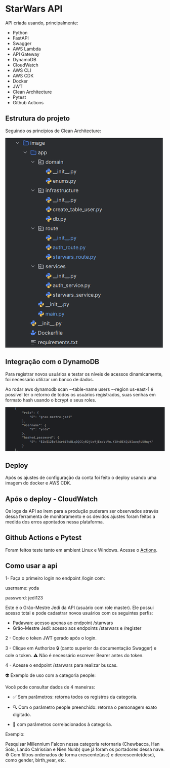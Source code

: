 # StarWars API

API criada usando, principalmente:

- Python
- FastAPI  
- Swagger  
- AWS Lambda  
- API Gateway  
- DynamoDB  
- CloudWatch  
- AWS CLI  
- AWS CDK  
- Docker  
- JWT  
- Clean Architecture
- Pytest
- Github Actions

## Estrutura do projeto 
Seguindo os princípios de Clean Architecture:

<img src="https://github.com/stefanieborges/StarWarsProject/blob/master/githubImg/EstruturaProjeto.png"/>

## Integração com o DynamoDB

Para registrar novos usuários e testar os níveis de acessos dinamicamente, foi necessário utilizar um banco de dados.

Ao rodar aws dynamodb scan --table-name users --region us-east-1 é possível ter o retorno de todos os usuários registrados, suas senhas em formato hash usando o bcrypt e seus roles.

<img src="https://github.com/stefanieborges/StarWarsProject/blob/master/githubImg/SaidaTabelaUsers.png"/>

## Deploy
Após os ajustes de configuração da conta foi feito o deploy usando uma imagem do docker e AWS CDK.

## Após o deploy - CloudWatch

Os logs da API ao irem para a produção puderam ser observados através dessa ferramenta de monitoramento e os devidos ajustes foram feitos a medida dos erros apontados nessa plataforma.

## Github Actions e Pytest
Foram feitos teste tanto em ambient Linux e Windows. Acesse o <a href="https://github.com/stefanieborges/StarWarsProject/actions/runs/16248864919">Actions</a>.

## Como usar a api

1- Faça o primeiro login no endpoint /login com:

username: yoda

password: jedi123

Este é o Grão-Mestre Jedi da API (usuário com role master).
Ele possui acesso total e pode cadastrar novos usuários com os seguintes perfis:

- Padawan: acesso apenas ao endpoint /starwars
- Grão-Mestre Jedi: acesso aos endpoints /starwars e /register

2 - Copie o token JWT gerado após o login.

3 - Clique em Authorize 🔒 (canto superior da documentação Swagger) e cole o token.
⚠️ Não é necessário escrever Bearer antes do token.

4 - Acesse o endpoint /starwars para realizar buscas.

👽 Exemplo de uso com a categoria people:

Você pode consultar dados de 4 maneiras:

- ✅ Sem parâmetros: retorna todos os registros da categoria.

- 🔍 Com o parâmetro people preenchido: retorna o personagem exato digitado.

- 🧠 com parâmetros correlacionados à categoria. 

Exemplo:

Pesquisar Millennium Falcon nessa categoria retornaria (Chewbacca, Han Solo, Lando Calrissian e Nien Nunb) que já foram os portadores dessa nave.
⚙️ Com filtros ordenados de forma crescente(asc) e decrescente(desc), como gender, birth_year, etc.

